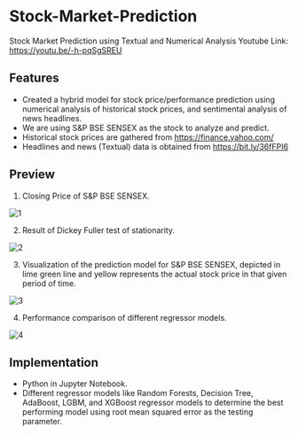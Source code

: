 # Stock-Market-Prediction
Stock Market Prediction using Textual and Numerical Analysis
Youtube Link: https://youtu.be/-h-pqSgSREU

## Features
* Created a hybrid model for stock price/performance prediction using numerical analysis of historical stock prices, and sentimental analysis of news headlines.
* We are using S&P BSE SENSEX as the stock to analyze and predict.
* Historical stock prices are gathered from https://finance.yahoo.com/
* Headlines and news (Textual) data is obtained from https://bit.ly/36fFPI6

## Preview
1. Closing Price of S&P BSE SENSEX.

![1](https://user-images.githubusercontent.com/96954007/201759193-50c332d7-2715-437d-a647-d627e67cc435.JPG)


2. Result of Dickey Fuller test of stationarity.

![2](https://user-images.githubusercontent.com/96954007/201759355-24d1a7c7-ea83-4e47-8610-2a7b152bcf2c.JPG)

3. Visualization of the prediction model for S&P BSE SENSEX, depicted in lime green line and yellow represents the actual stock price in that given period of time.

![3](https://user-images.githubusercontent.com/96954007/201759590-a1d1171d-2ac1-4a2c-af2f-55b7355fab5e.JPG)

4. Performance comparison of different regressor models.

![4](https://user-images.githubusercontent.com/96954007/201759943-4f6ed6c2-8006-44cc-a14c-fbfa05387803.JPG)


## Implementation 
* Python in Jupyter Notebook.
* Different regressor models like Random Forests, Decision Tree, AdaBoost, LGBM, and XGBoost regressor models to determine the best performing model using root mean squared error as the testing parameter.
